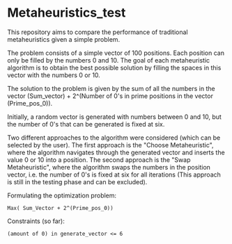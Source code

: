 # Metaheuristics_test
This repository aims to compare the performance of traditional metaheuristics given a simple problem.

The problem consists of a simple vector of 100 positions. Each position can only be filled by the numbers 0 and 10. The goal of each metaheuristic algorithm is to obtain the best possible solution by filling the spaces in this vector with the numbers 0 or 10.

The solution to the problem is given by the sum of all the numbers in the vector (Sum_vector) + 2^(Number of 0's in prime positions in the vector (Prime_pos_0)). 

Initially, a random vector is generated with numbers between 0 and 10, but the number of 0's that can be generated is fixed at six.

Two different approaches to the algorithm were considered (which can be selected by the user). The first approach is the "Choose Metaheuristic", where the algorithm navigates through the generated vector and inserts the value 0 or 10 into a position. The second approach is the "Swap Metaheuristic", where the algorithm swaps the numbers in the position vector, i.e. the number of 0's is fixed at six for all iterations (This approach is still in the testing phase and can be excluded).


Formulating the optimization problem:
  
    Max( Sum_Vector + 2^(Prime_pos_0))


Constraints (so far):

    (amount of 0) in generate_vector <= 6

